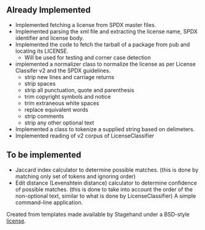 
## Already Implemented

* Implemented fetching a license from SPDX master files.
* Implemented parsing the xml file and extracting the license name, SPDX identifier and license body.
* Implemented the code to fetch the tarball of a package from pub and locating its LICENSE.
	* Will be used for testing and corner case detection
* implemented a normalizer class to normalize the license as per License Classifer v2 and the SPDX guidelines. 
  * strip new lines and carriage returns
  * strip spaces
  * strip all punctuation, quote and parenthesis
  * trim copyright symbols and notice
  * trim extraneous white spaces
  * replace equivalent words
  * strip comments
  * strip any other optional text
* Implemented a class to tokenize a supplied string based on delimeters.
* Implemented reading of v2 corpus of LicenseClassifier

## To be implemented

* Jaccard index calculator to determine possible matches. (this is done by matching only set of tokens and ignoring order)
* Edit distance (Levenshtein distance) calculator to determine confidence of possible matches. (this is done to take into account the order of the non-optional text, similar to what is done by LicenseClassifier)
A simple command-line application.

Created from templates made available by Stagehand under a BSD-style
[license](https://github.com/dart-lang/stagehand/blob/master/LICENSE).
